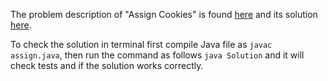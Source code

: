 The problem description of "Assign Cookies" is found [here](https://leetcode.com/problems/assign-cookies/) and its solution [here](https://github.com/aurimas13/Solutions-To-Problems/blob/main/LeetCode/Java%20Solutions/Assign%20Cookies/assign.java).

To check the solution in terminal first compile Java file as `javac assign.java`, then run the command as follows `java Solution` and it will check tests and if the solution works correctly.

